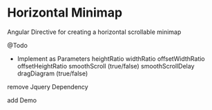 # Horizontal Minimap
Angular Directive for creating a horizontal scrollable minimap

@Todo

- Implement as Parameters
heightRatio
widthRatio
offsetWidthRatio
offsetHeightRatio
smoothScroll (true/false)
smoothScrollDelay
dragDiagram (true/false)

remove Jquery Dependency

add Demo